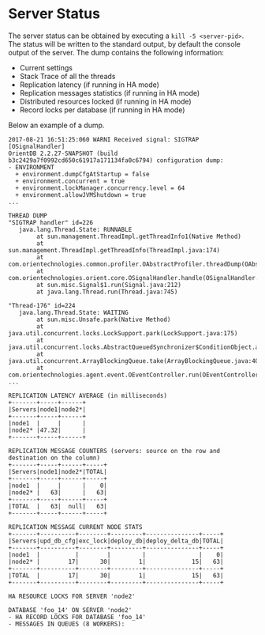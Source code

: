 
# Server Status

The server status can be obtained by executing a `kill -5 <server-pid>`. The status will be written to the standard output, by default the console output of the server.
The dump contains the following information:
- Current settings
- Stack Trace of all the threads
- Replication latency (if running in HA mode)
- Replication messages statistics (if running in HA mode)
- Distributed resources locked (if running in HA mode)
- Record locks per database (if running in HA mode)

Below an example of a dump.

```
2017-08-21 16:51:25:060 WARNI Received signal: SIGTRAP [OSignalHandler]
OrientDB 2.2.27-SNAPSHOT (build b3c2429a7f0992cd650c61917a171134fa0c6794) configuration dump:
- ENVIRONMENT
  + environment.dumpCfgAtStartup = false
  + environment.concurrent = true
  + environment.lockManager.concurrency.level = 64
  + environment.allowJVMShutdown = true
...

THREAD DUMP
"SIGTRAP handler" id=226 
   java.lang.Thread.State: RUNNABLE
        at sun.management.ThreadImpl.getThreadInfo1(Native Method)
        at sun.management.ThreadImpl.getThreadInfo(ThreadImpl.java:174)
        at com.orientechnologies.common.profiler.OAbstractProfiler.threadDump(OAbstractProfiler.java:432)
        at com.orientechnologies.orient.core.OSignalHandler.handle(OSignalHandler.java:76)
        at sun.misc.Signal$1.run(Signal.java:212)
        at java.lang.Thread.run(Thread.java:745)

"Thread-176" id=224 
   java.lang.Thread.State: WAITING
        at sun.misc.Unsafe.park(Native Method)
        at java.util.concurrent.locks.LockSupport.park(LockSupport.java:175)
        at java.util.concurrent.locks.AbstractQueuedSynchronizer$ConditionObject.await(AbstractQueuedSynchronizer.java:2039)
        at java.util.concurrent.ArrayBlockingQueue.take(ArrayBlockingQueue.java:403)
        at com.orientechnologies.agent.event.OEventController.run(OEventController.java:214)
...

REPLICATION LATENCY AVERAGE (in milliseconds)
+-------+-----+------+
|Servers|node1|node2*|
+-------+-----+------+
|node1  |     |      |
|node2* |47.32|      |
+-------+-----+------+

REPLICATION MESSAGE COUNTERS (servers: source on the row and destination on the column)
+-------+-----+------+-----+
|Servers|node1|node2*|TOTAL|
+-------+-----+------+-----+
|node1  |     |      |    0|
|node2* |   63|      |   63|
+-------+-----+------+-----+
|TOTAL  |   63|  null|   63|
+-------+-----+------+-----+

REPLICATION MESSAGE CURRENT NODE STATS
+-------+----------+--------+---------+---------------+-----+
|Servers|upd_db_cfg|exc_lock|deploy_db|deploy_delta_db|TOTAL|
+-------+----------+--------+---------+---------------+-----+
|node1  |          |        |         |               |    0|
|node2* |        17|      30|        1|             15|   63|
+-------+----------+--------+---------+---------------+-----+
|TOTAL  |        17|      30|        1|             15|   63|
+-------+----------+--------+---------+---------------+-----+

HA RESOURCE LOCKS FOR SERVER 'node2'

DATABASE 'foo_14' ON SERVER 'node2'
- HA RECORD LOCKS FOR DATABASE 'foo_14'
- MESSAGES IN QUEUES (8 WORKERS):
```
